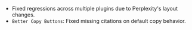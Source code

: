 <items-block data-variant="bug-fix">

- Fixed regressions across multiple plugins due to Perplexity's layout changes.
- `Better Copy Buttons`: Fixed missing citations on default copy behavior.

</items-block>
